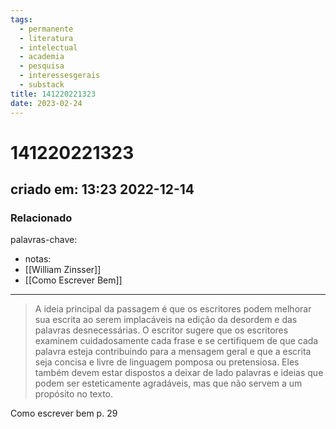 ```yaml
---
tags:
  - permanente
  - literatura
  - intelectual
  - academia
  - pesquisa
  - interessesgerais
  - substack
title: 141220221323
date: 2023-02-24
---
```


# 141220221323

## criado em: 13:23 2022-12-14

### Relacionado

palavras-chave:

- notas: 
- [[William Zinsser]]
- [[Como Escrever Bem]]
---

>A ideia principal da passagem é que os escritores podem melhorar sua escrita ao serem implacáveis na edição da desordem e das palavras desnecessárias. O escritor sugere que os escritores examinem cuidadosamente cada frase e se certifiquem de que cada palavra esteja contribuindo para a mensagem geral e que a escrita seja concisa e livre de linguagem pomposa ou pretensiosa. Eles também devem estar dispostos a deixar de lado palavras e ideias que podem ser esteticamente agradáveis, mas que não servem a um propósito no texto.

Como escrever bem p. 29
